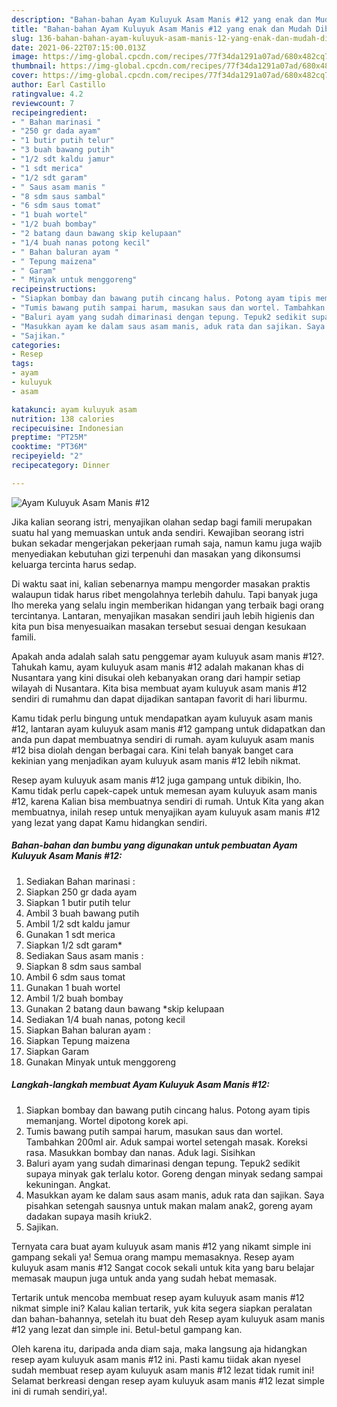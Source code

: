 ```yaml
---
description: "Bahan-bahan Ayam Kuluyuk Asam Manis #12 yang enak dan Mudah Dibuat"
title: "Bahan-bahan Ayam Kuluyuk Asam Manis #12 yang enak dan Mudah Dibuat"
slug: 136-bahan-bahan-ayam-kuluyuk-asam-manis-12-yang-enak-dan-mudah-dibuat
date: 2021-06-22T07:15:00.013Z
image: https://img-global.cpcdn.com/recipes/77f34da1291a07ad/680x482cq70/ayam-kuluyuk-asam-manis-12-foto-resep-utama.jpg
thumbnail: https://img-global.cpcdn.com/recipes/77f34da1291a07ad/680x482cq70/ayam-kuluyuk-asam-manis-12-foto-resep-utama.jpg
cover: https://img-global.cpcdn.com/recipes/77f34da1291a07ad/680x482cq70/ayam-kuluyuk-asam-manis-12-foto-resep-utama.jpg
author: Earl Castillo
ratingvalue: 4.2
reviewcount: 7
recipeingredient:
- " Bahan marinasi "
- "250 gr dada ayam"
- "1 butir putih telur"
- "3 buah bawang putih"
- "1/2 sdt kaldu jamur"
- "1 sdt merica"
- "1/2 sdt garam"
- " Saus asam manis "
- "8 sdm saus sambal"
- "6 sdm saus tomat"
- "1 buah wortel"
- "1/2 buah bombay"
- "2 batang daun bawang skip kelupaan"
- "1/4 buah nanas potong kecil"
- " Bahan baluran ayam "
- " Tepung maizena"
- " Garam"
- " Minyak untuk menggoreng"
recipeinstructions:
- "Siapkan bombay dan bawang putih cincang halus. Potong ayam tipis memanjang. Wortel dipotong korek api."
- "Tumis bawang putih sampai harum, masukan saus dan wortel. Tambahkan 200ml air. Aduk sampai wortel setengah masak. Koreksi rasa. Masukkan bombay dan nanas. Aduk lagi. Sisihkan"
- "Baluri ayam yang sudah dimarinasi dengan tepung. Tepuk2 sedikit supaya minyak gak terlalu kotor. Goreng dengan minyak sedang sampai kekuningan. Angkat."
- "Masukkan ayam ke dalam saus asam manis, aduk rata dan sajikan. Saya pisahkan setengah sausnya untuk makan malam anak2, goreng ayam dadakan supaya masih kriuk2."
- "Sajikan."
categories:
- Resep
tags:
- ayam
- kuluyuk
- asam

katakunci: ayam kuluyuk asam 
nutrition: 138 calories
recipecuisine: Indonesian
preptime: "PT25M"
cooktime: "PT36M"
recipeyield: "2"
recipecategory: Dinner

---
```



![Ayam Kuluyuk Asam Manis #12](https://img-global.cpcdn.com/recipes/77f34da1291a07ad/680x482cq70/ayam-kuluyuk-asam-manis-12-foto-resep-utama.jpg)

Jika kalian seorang istri, menyajikan olahan sedap bagi famili merupakan suatu hal yang memuaskan untuk anda sendiri. Kewajiban seorang istri bukan sekadar mengerjakan pekerjaan rumah saja, namun kamu juga wajib menyediakan kebutuhan gizi terpenuhi dan masakan yang dikonsumsi keluarga tercinta harus sedap.

Di waktu  saat ini, kalian sebenarnya mampu mengorder masakan praktis walaupun tidak harus ribet mengolahnya terlebih dahulu. Tapi banyak juga lho mereka yang selalu ingin memberikan hidangan yang terbaik bagi orang tercintanya. Lantaran, menyajikan masakan sendiri jauh lebih higienis dan kita pun bisa menyesuaikan masakan tersebut sesuai dengan kesukaan famili. 



Apakah anda adalah salah satu penggemar ayam kuluyuk asam manis #12?. Tahukah kamu, ayam kuluyuk asam manis #12 adalah makanan khas di Nusantara yang kini disukai oleh kebanyakan orang dari hampir setiap wilayah di Nusantara. Kita bisa membuat ayam kuluyuk asam manis #12 sendiri di rumahmu dan dapat dijadikan santapan favorit di hari liburmu.

Kamu tidak perlu bingung untuk mendapatkan ayam kuluyuk asam manis #12, lantaran ayam kuluyuk asam manis #12 gampang untuk didapatkan dan anda pun dapat membuatnya sendiri di rumah. ayam kuluyuk asam manis #12 bisa diolah dengan berbagai cara. Kini telah banyak banget cara kekinian yang menjadikan ayam kuluyuk asam manis #12 lebih nikmat.

Resep ayam kuluyuk asam manis #12 juga gampang untuk dibikin, lho. Kamu tidak perlu capek-capek untuk memesan ayam kuluyuk asam manis #12, karena Kalian bisa membuatnya sendiri di rumah. Untuk Kita yang akan membuatnya, inilah resep untuk menyajikan ayam kuluyuk asam manis #12 yang lezat yang dapat Kamu hidangkan sendiri.

<!--inarticleads1-->

##### Bahan-bahan dan bumbu yang digunakan untuk pembuatan Ayam Kuluyuk Asam Manis #12:

1. Sediakan  Bahan marinasi :
1. Siapkan 250 gr dada ayam
1. Siapkan 1 butir putih telur
1. Ambil 3 buah bawang putih
1. Ambil 1/2 sdt kaldu jamur
1. Gunakan 1 sdt merica
1. Siapkan 1/2 sdt garam*
1. Sediakan  Saus asam manis :
1. Siapkan 8 sdm saus sambal
1. Ambil 6 sdm saus tomat
1. Gunakan 1 buah wortel
1. Ambil 1/2 buah bombay
1. Gunakan 2 batang daun bawang *skip kelupaan
1. Sediakan 1/4 buah nanas, potong kecil
1. Siapkan  Bahan baluran ayam :
1. Siapkan  Tepung maizena
1. Siapkan  Garam
1. Gunakan  Minyak untuk menggoreng




<!--inarticleads2-->

##### Langkah-langkah membuat Ayam Kuluyuk Asam Manis #12:

1. Siapkan bombay dan bawang putih cincang halus. Potong ayam tipis memanjang. Wortel dipotong korek api.
1. Tumis bawang putih sampai harum, masukan saus dan wortel. Tambahkan 200ml air. Aduk sampai wortel setengah masak. Koreksi rasa. Masukkan bombay dan nanas. Aduk lagi. Sisihkan
1. Baluri ayam yang sudah dimarinasi dengan tepung. Tepuk2 sedikit supaya minyak gak terlalu kotor. Goreng dengan minyak sedang sampai kekuningan. Angkat.
1. Masukkan ayam ke dalam saus asam manis, aduk rata dan sajikan. Saya pisahkan setengah sausnya untuk makan malam anak2, goreng ayam dadakan supaya masih kriuk2.
1. Sajikan.




Ternyata cara buat ayam kuluyuk asam manis #12 yang nikamt simple ini gampang sekali ya! Semua orang mampu memasaknya. Resep ayam kuluyuk asam manis #12 Sangat cocok sekali untuk kita yang baru belajar memasak maupun juga untuk anda yang sudah hebat memasak.

Tertarik untuk mencoba membuat resep ayam kuluyuk asam manis #12 nikmat simple ini? Kalau kalian tertarik, yuk kita segera siapkan peralatan dan bahan-bahannya, setelah itu buat deh Resep ayam kuluyuk asam manis #12 yang lezat dan simple ini. Betul-betul gampang kan. 

Oleh karena itu, daripada anda diam saja, maka langsung aja hidangkan resep ayam kuluyuk asam manis #12 ini. Pasti kamu tiidak akan nyesel sudah membuat resep ayam kuluyuk asam manis #12 lezat tidak rumit ini! Selamat berkreasi dengan resep ayam kuluyuk asam manis #12 lezat simple ini di rumah sendiri,ya!.

